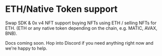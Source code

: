 # ETH/Native Token support

Swap SDK & 0x v4 NFT support buying NFTs using ETH / selling NFTs for ETH. (ETH or any native token depending on the chain, e.g. MATIC, AVAX, BNB).

Docs coming soon. Hop into Discord if you need anything right now and we're happy to help.
